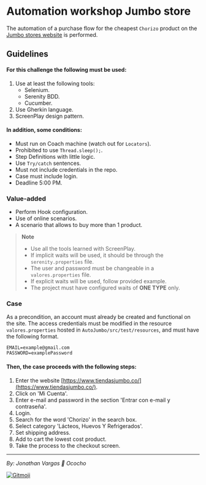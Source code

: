# Automation workshop Jumbo store

The automation of a purchase flow for the cheapest `Chorizo` product on
the [Jumbo stores website](https://www.tiendasjumbo.co/) is performed.

## Guidelines

#### For this challenge the following must be used:

1. Use at least the following tools:
    - Selenium.
    - Serenity BDD.
    - Cucumber.
2. Use Gherkin language.
3. ScreenPlay design pattern.

#### In addition, some conditions:

- Must run on Coach machine (watch out for `Locators`).
- Prohibited to use `Thread.sleep();`.
- Step Definitions with little logic.
- Use `Try/catch` sentences.
- Must not include credentials in the repo.
- Case must include login.
- Deadline 5:00 PM.

### Value-added

- Perform Hook configuration.
- Use of online scenarios.
- A scenario that allows to buy more than 1 product.

> **Note**
> - Use all the tools learned with ScreenPlay.
> - If implicit waits will be used, it should be through the `serenity.properties` file.
> - The user and password must be changeable in a `valores.properties` file.
> - If explicit waits will be used, follow provided example.
> - The project must have configured waits of **ONE TYPE** only.

### Case

As a precondition, an account must already be created and functional on the site. The access credentials must be
modified in the resource `valores.properties` hosted in `AutoJumbo/src/test/resources`, and must have the following
format.

```properties
EMAIL=example@gmail.com
PASSWORD=examplePassword
```

#### Then, the case proceeds with the following steps:

1. Enter the website [https://www.tiendasjumbo.co/](https://www.tiendasjumbo.co/).
2. Click on 'Mi Cuenta'.
3. Enter e-mail and password in the section 'Entrar con e-mail y contraseña'.
4. Login.
5. Search for the word 'Chorizo' in the search box.
6. Select category 'Lácteos, Huevos Y Refrigerados'.
7. Set shipping address.
8. Add to cart the lowest cost product.
9. Take the process to the checkout screen.

- - -
*By: Jonathan Vargas 🐢 Ococho*

<a href="https://gitmoji.dev">
  <img
    src="https://img.shields.io/badge/gitmoji-%20😜%20😍-FFDD67.svg?style=flat-square"
    alt="Gitmoji"
  />
</a>